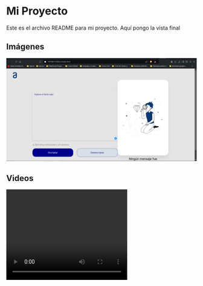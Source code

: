 # Mi Proyecto

Este es el archivo README para mi proyecto. Aquí pongo la vista final

## Imágenes

![Imagen de ejemplo](./img/Ejemplo.png)

## Videos

<video width="320" height="240" controls>
  <source src="./videos/Challenge - Encriptador de texto.mp4" type="video/mp4">
  Tu navegador no soporta el formato de video.
</video>
